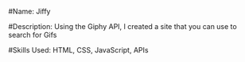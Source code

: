 #Name: Jiffy

#Description: Using the Giphy API, I created a site that you can use to search for Gifs

#Skills Used: HTML, CSS, JavaScript, APIs
